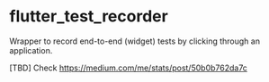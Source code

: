 # flutter_test_recorder
Wrapper to record end-to-end (widget) tests by clicking through an application.

[TBD] Check https://medium.com/me/stats/post/50b0b762da7c
